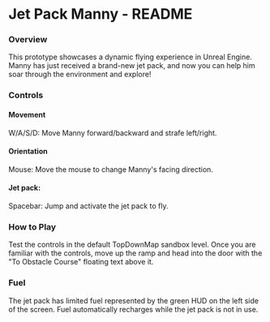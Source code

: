 # Jet Pack Manny - README

### Overview

This prototype showcases a dynamic flying experience in Unreal Engine. Manny has just received a brand-new jet pack, and now you can help him soar through the environment and explore!

### Controls

#### Movement
W/A/S/D: Move Manny forward/backward and strafe left/right.

#### Orientation
Mouse: Move the mouse to change Manny's facing direction.

#### Jet pack:
Spacebar: Jump and activate the jet pack to fly.

### How to Play
Test the controls in the default TopDownMap sandbox level. Once you are familiar with the controls, move up the ramp and head into the door
with the "To Obstacle Course" floating text above it.

### Fuel
The jet pack has limited fuel represented by the green HUD on the left side of the screen. Fuel automatically recharges while the jet pack is not in use.

